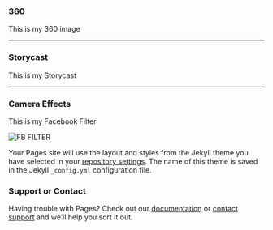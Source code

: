 ### 360

This is my 360 image

<script src="//vizor.io/scripts/embed.js" data-vizorurl="//vizor.io/embed/gitbritt/360-world-copy" ></script>

<hr>

### Storycast

This is my Storycast

<hr>


### Camera Effects

This is my Facebook Filter

![FB FILTER](https://github.com/fbgitbritt/images/blob/master/techstart%20filter.jpg)


Your Pages site will use the layout and styles from the Jekyll theme you have selected in your [repository settings](https://github.com/fbgitbritt/portfolio/settings). The name of this theme is saved in the Jekyll `_config.yml` configuration file.

### Support or Contact

Having trouble with Pages? Check out our [documentation](https://help.github.com/categories/github-pages-basics/) or [contact support](https://github.com/contact) and we’ll help you sort it out.
